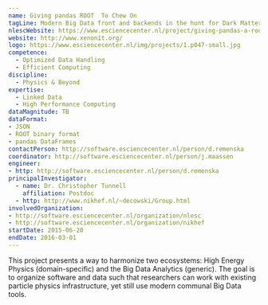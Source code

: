 ```yaml
---
name: Giving pandas ROOT  To Chew On
tagLine: Modern Big Data front and backends in the hunt for Dark Matter.
nlescWebsite: https://www.esciencecenter.nl/project/giving-pandas-a-root-to-chew-on
website: http://www.xenon1t.org/
logo: https://www.esciencecenter.nl/img/projects/1.p047-small.jpg
competence:
  - Optimized Data Handling
  - Efficient Computing
discipline:
  - Physics & Beyond
expertise:
  - Linked Data
  - High Performance Computing
dataMagnitude: TB
dataFormat: 
- JSON
- ROOT binary format
- pandas DataFrames
contactPerson: http://software.esciencecenter.nl/person/d.remenska
coordinator: http://software.esciencecenter.nl/person/j.maassen
engineer:
- http: http://software.esciencecenter.nl/person/d.remenska
principalInvestigator:
  - name: Dr. Christopher Tunnell
    affiliation: Postdoc
  - http: http://www.nikhef.nl/~decowski/Group.html
involvedOrganization:
- http://software.esciencecenter.nl/organization/nlesc
- http://software.esciencecenter.nl/organization/nikhef
startDate: 2015-06-20
endDate: 2016-03-01
---
```

This project presents a way to harmonize two ecosystems: High Energy Physics (domain-specific) and the Big Data Analytics (generic). The goal is to organize software and data such that researchers can work with existing particle physics infrastructure, yet still use modern communal Big Data tools. 
